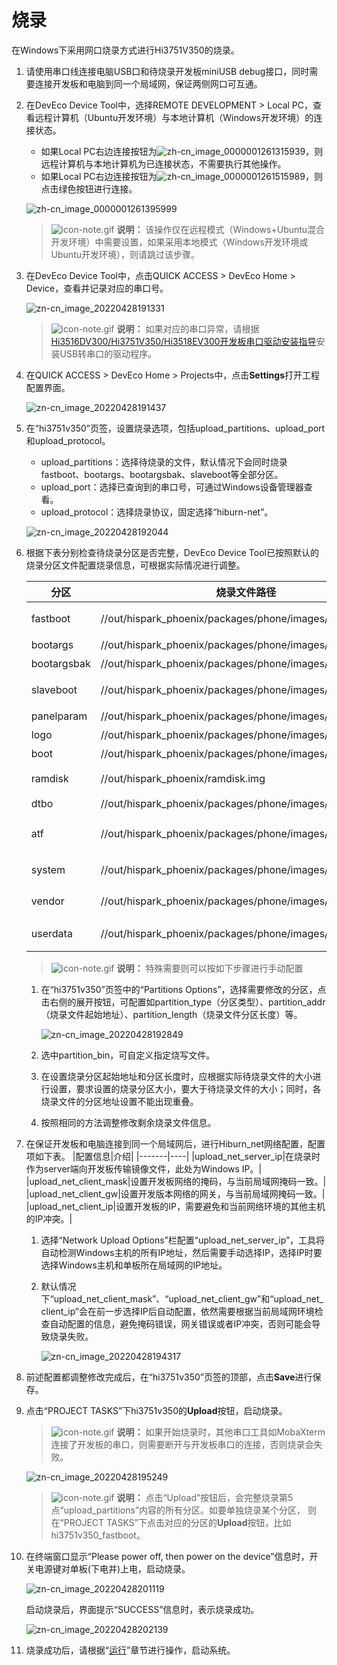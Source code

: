 # 烧录


在Windows下采用网口烧录方式进行Hi3751V350的烧录。


1. 请使用串口线连接电脑USB口和待烧录开发板miniUSB debug接口，同时需要连接开发板和电脑到同一个局域网，保证两侧网口可互通。

2. 在DevEco Device Tool中，选择REMOTE DEVELOPMENT &gt; Local PC，查看远程计算机（Ubuntu开发环境）与本地计算机（Windows开发环境）的连接状态。

   - 如果Local PC右边连接按钮为![zh-cn_image_0000001261315939](figures/zh-cn_image_0000001261315939.png)，则远程计算机与本地计算机为已连接状态，不需要执行其他操作。
   - 如果Local PC右边连接按钮为![zh-cn_image_0000001261515989](figures/zh-cn_image_0000001261515989.png)，则点击绿色按钮进行连接。

   ![zh-cn_image_0000001261395999](figures/zh-cn_image_0000001261395999.png)

   > ![icon-note.gif](public_sys-resources/icon-note.gif) **说明：**
   > 该操作仅在远程模式（Windows+Ubuntu混合开发环境）中需要设置，如果采用本地模式（Windows开发环境或Ubuntu开发环境），则请跳过该步骤。

3. 在DevEco Device Tool中，点击QUICK ACCESS &gt; DevEco Home &gt; Device，查看并记录对应的串口号。

   ![zn-cn_image_20220428191331](figures/zn-cn_image_20220428191331.png)

   > ![icon-note.gif](public_sys-resources/icon-note.gif) **说明：**
   > 如果对应的串口异常，请根据[Hi3516DV300/Hi3751V350/Hi3518EV300开发板串口驱动安装指导](https://device.harmonyos.com/cn/docs/documentation/guide/hi3516_hi3518-drivers-0000001050743695)安装USB转串口的驱动程序。

4. 在QUICK ACCESS &gt; DevEco Home &gt; Projects中，点击**Settings**打开工程配置界面。

   ![zn-cn_image_20220428191437](figures/zn-cn_image_20220428191437.png)

5. 在“hi3751v350”页签，设置烧录选项，包括upload_partitions、upload_port和upload_protocol。

   - upload_partitions：选择待烧录的文件，默认情况下会同时烧录fastboot、bootargs、bootargsbak、slaveboot等全部分区。
   - upload_port：选择已查询到的串口号，可通过Windows设备管理器查看。
   - upload_protocol：选择烧录协议，固定选择“hiburn-net”。

   ![zn-cn_image_20220428192044](figures/zn-cn_image_20220428192044.png)

6. 根据下表分别检查待烧录分区是否完整，DevEco Device Tool已按照默认的烧录分区文件配置烧录信息，可根据实际情况进行调整。

   | 分区 | 烧录文件路径 | 内容 |
   | --------- | ------- | ---- |
   | fastboot | //out/hispark_phoenix/packages/phone/images/fastboot.bin | uboot镜像 |
   | bootargs  | //out/hispark_phoenix/packages/phone/images/bootargs.bin | 启动参数 |
   | bootargsbak  | //out/hispark_phoenix/packages/phone/images/bootargs.bin | 启动参数 |
   | slaveboot | //out/hispark_phoenix/packages/phone/images/slaveboot.bin | 从核启动镜像 |
   | panelparam | //out/hispark_phoenix/packages/phone/images/panel.img | 屏幕参数 |
   | logo | //out/hispark_phoenix/packages/phone/images/logo.img | 开机logo |
   | boot | //out/hispark_phoenix/packages/phone/images/uImage | 内核镜像 |
   | ramdisk | //out/hispark_phoenix/ramdisk.img | RAMDisk启动镜像 |
   | dtbo | //out/hispark_phoenix/packages/phone/images/dtbo.img | 内核DTS |
   | atf | //out/hispark_phoenix/packages/phone/images/atf.bin | ARM trusted firmware |
   | system | //out/hispark_phoenix/packages/phone/images/system.img | system分区镜像 |
   | vendor | //out/hispark_phoenix/packages/phone/images/vendor.img | vendor分区镜像 |
   | userdata | //out/hispark_phoenix/packages/phone/images/userdata.img | data分区镜像 |

   > ![icon-note.gif](public_sys-resources/icon-note.gif) **说明：**
   > 特殊需要则可以按如下步骤进行手动配置

   1. 在“hi3751v350”页签中的“Partitions Options”，选择需要修改的分区，点击右侧的展开按钮，可配置如partition_type（分区类型）、partition_addr（烧录文件起始地址）、partition_length（烧录文件分区长度）等。

       ![zn-cn_image_20220428192849](figures/zn-cn_image_20220428192849.png)

   2. 选中partition_bin，可自定义指定烧写文件。

   3. 在设置烧录分区起始地址和分区长度时，应根据实际待烧录文件的大小进行设置，要求设置的烧录分区大小，要大于待烧录文件的大小；同时，各烧录文件的分区地址设置不能出现重叠。

   4. 按照相同的方法调整修改剩余烧录文件信息。

7. 在保证开发板和电脑连接到同一个局域网后，进行Hiburn_net网络配置，配置项如下表。
   |配置信息|介绍|
   |-------|----|
   |upload_net_server_ip|在烧录时作为server端向开发板传输镜像文件，此处为Windows IP。|
   |upload_net_client_mask|设置开发板网络的掩码，与当前局域网掩码一致。|
   |upload_net_client_gw|设置开发版本网络的网关，与当前局域网掩码一致。|
   |upload_net_client_ip|设置开发板的IP，需要避免和当前网络环境的其他主机的IP冲突。|

   1. 选择“Network Upload Options”栏配置“upload_net_server_ip”，工具将自动检测Windows主机的所有IP地址，然后需要手动选择IP，选择IP时要选择Windows主机和单板所在局域网的IP地址。

   2. 默认情况下“upload_net_client_mask”、“upload_net_client_gw”和“upload_net_client_ip”会在前一步选择IP后自动配置，依然需要根据当前局域网环境检查自动配置的信息，避免掩码错误，网关错误或者IP冲突，否则可能会导致烧录失败。

      ![zn-cn_image_20220428194317](figures/zn-cn_image_20220428194317.png)

8. 前述配置都调整修改完成后，在“hi3751v350”页签的顶部，点击**Save**进行保存。

9. 点击“PROJECT TASKS”下hi3751v350的**Upload**按钮，启动烧录。

   > ![icon-note.gif](public_sys-resources/icon-note.gif) **说明：**
   > 如果开始烧录时，其他串口工具如MobaXterm连接了开发板的串口，则需要断开与开发板串口的连接，否则烧录会失败。

    ![zn-cn_image_20220428195249](figures/zn-cn_image_20220428195249.png)

   > ![icon-note.gif](public_sys-resources/icon-note.gif) **说明：**
   > 点击“Upload”按钮后，会完整烧录第5点“upload_partitions”内容的所有分区。如要单独烧录某个分区， 
   > 则在“PROJECT TASKS”下点击对应的分区的**Upload**按钮，比如hi3751v350_fastboot。

10. 在终端窗口显示“Please power off, then power on the device”信息时，开关电源键对单板(下电并)上电，启动烧录。

      ![zn-cn_image_20220428201119](figures/zn-cn_image_20220428201119.png)

      启动烧录后，界面提示“SUCCESS”信息时，表示烧录成功。

      ![zn-cn_image_20220428202139](figures/zn-cn_image_20220428202139.png)

11. 烧录成功后，请根据“[运行](./quickstart-ide-standard-running-hi3751-running)”章节进行操作，启动系统。